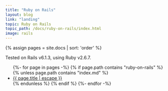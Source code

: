 ```yaml
---
title: "Ruby on Rails"
layout: blog
link: "landing"
topic: Ruby on Rails
topic_path: /docs/ruby-on-rails/index.html
image: rails
---
```

{% assign pages = site.docs | sort: 'order' %}

Tested on Rails v6.1.3, using Ruby v2.6.7.

<ul>
{%- for page in pages -%}
  {% if page.path contains "ruby-on-rails" %}
    {% unless page.path contains "index.md" %}
      <li>
        <a href="{{ page.url | relative_url }}">
          {{ page.title | escape }}
        </a>
      </li>
    {% endunless %}
  {% endif %}
{%- endfor -%}
</ul>